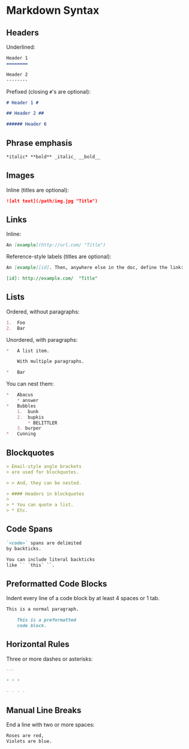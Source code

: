 # Markdown Syntax

## Headers

Underlined:
```md
Header 1
========
```
```md
Header 2
--------
```

Prefixed (closing `#`'s are optional):
```md
# Header 1 #
```
```md
## Header 2 ##
```
```md
###### Header 6
```

## Phrase emphasis

```md
*italic* **bold** _italic_ __bold__
```

## Images

Inline (titles are optional):
```md
![alt text](/path/img.jpg "Title")
```

## Links

Inline:
```md
An [example](http://url.com/ "Title")
```

Reference-style labels (titles are optional):
```md
An [example][id]. Then, anywhere else in the doc, define the link:

[id]: http://example.com/  "Title"
```

## Lists

Ordered, without paragraphs:
```md
1.  Foo
2.  Bar
```

Unordered, with paragraphs:
```md
*   A list item.

    With multiple paragraphs.

*   Bar
```

You can nest them:
```md
*   Abacus
    * answer
*   Bubbles
    1.  bunk
    2.  bupkis
        * BELITTLER
    3. burper
*   Cunning
```

## Blockquotes
```md
> Email-style angle brackets
> are used for blockquotes.

> > And, they can be nested.

> #### Headers in blockquotes
>
> * You can quote a list.
> * Etc.
```

## Code Spans
```md
`<code>` spans are delimited
by backticks.

You can include literal backticks
like `` `this` ``.
```

## Preformatted Code Blocks

Indent every line of a code block by at least 4 spaces or 1 tab.
```md
This is a normal paragraph.

    This is a preformatted
    code block.
```

## Horizontal Rules

Three or more dashes or asterisks:
```md
---

* * *

- - - -
```

## Manual Line Breaks
End a line with two or more spaces:
```md
Roses are red,
Violets are blue.
```
